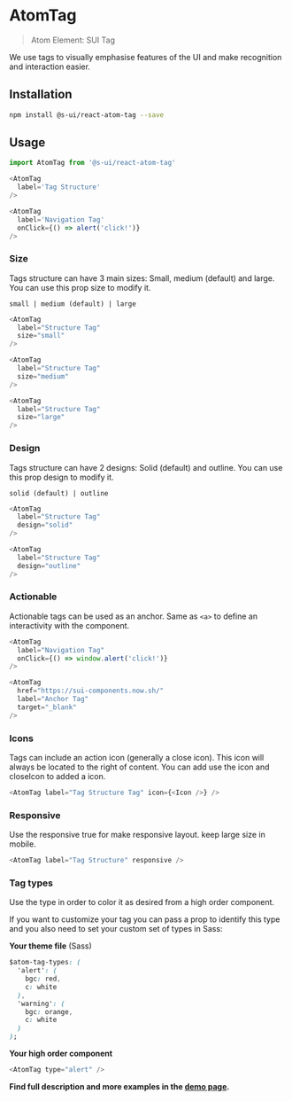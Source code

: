 # AtomTag

> Atom Element: SUI Tag

We use tags to visually emphasise features of the UI and make recognition and interaction easier.

## Installation

```sh
npm install @s-ui/react-atom-tag --save
```

## Usage

```js
import AtomTag from '@s-ui/react-atom-tag'

<AtomTag
  label='Tag Structure'
/>

<AtomTag
  label='Navigation Tag'
  onClick={() => alert('click!')}
/>
```

### Size

Tags structure can have 3 main sizes: Small, medium (default) and large. You can use this prop size to modify it.

`small | medium (default) | large`

```js
<AtomTag
  label="Structure Tag"
  size="small"
/>

<AtomTag
  label="Structure Tag"
  size="medium"
/>

<AtomTag
  label="Structure Tag"
  size="large"
/>
```

### Design

Tags structure can have 2 designs: Solid (default) and outline. You can use this prop design to modify it.

`solid (default) | outline`

```js
<AtomTag
  label="Structure Tag"
  design="solid"
/>

<AtomTag
  label="Structure Tag"
  design="outline"
/>
```

### Actionable

Actionable tags can be used as an anchor. Same as `<a>` to define an interactivity with the component.

```js
<AtomTag
  label="Navigation Tag"
  onClick={() => window.alert('click!')}
/>

<AtomTag
  href="https://sui-components.now.sh/"
  label="Anchor Tag"
  target="_blank"
/>
```

### Icons

Tags can include an action icon (generally a close icon). This icon will always be located to the right of content. You can add use the icon and closeIcon to added a icon.

```js
<AtomTag label="Tag Structure Tag" icon={<Icon />} />
```

### Responsive

Use the responsive true for make responsive layout. keep large size in mobile.

```js
<AtomTag label="Tag Structure" responsive />
```

### Tag types

Use the type in order to color it as desired from a high order component.

If you want to customize your tag you can pass a prop to identify this type and you also need to set your custom set of types in Sass:

**Your theme file** (Sass)

```css
$atom-tag-types: (
  'alert': (
    bgc: red,
    c: white
  ),
  'warning': (
    bgc: orange,
    c: white
  )
);
```

**Your high order component**

```js
<AtomTag type="alert" />
```

**Find full description and more examples in the [demo page](https://sui-components.now.sh/workbench/atom/tag).**

